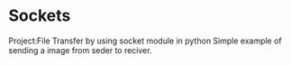 # Sockets

Project:File Transfer by using socket module in python 
Simple example of sending a image from seder to reciver.
